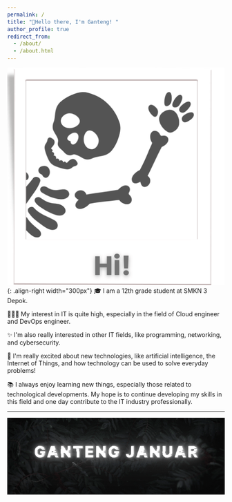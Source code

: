 ```yaml
---
permalink: /
title: "👋Hello there, I'm Ganteng! "
author_profile: true
redirect_from: 
  - /about/
  - /about.html
---
```



![hi](/images/hi-2.png){: .align-right width="300px"}
🎓 I am a 12th grade student at SMKN 3 Depok.

👨🏻‍💻 My interest in IT is quite high, especially in the field of Cloud engineer and DevOps engineer.

✨ I'm also really interested in other IT fields, like programming, networking, and cybersecurity.

🤖 I'm really excited about new technologies, like artificial intelligence, the Internet of Things, and how technology can be used to solve everyday problems!

📚 I always enjoy learning new things, especially those related to technological developments. My hope is to continue developing my skills in this field and one day contribute to the IT industry professionally.

---
![gann](/images/gan.gif)


